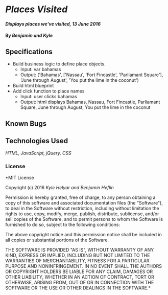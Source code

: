 # _Places Visited_

#### _Displays places we've visited, 13 June 2016_

#### By _**Benjamin and Kyle**_

## Specifications

* Build business logic to define place objects.
  * Input: var bahamas
  * Output: ('Bahamas', ['Nassau', 'Fort Fincastle', 'Parliamant Square'], 'June through August', 'You put the lime in the coconut')
* Build html blueprint
* Add click function to place names
  * Input: user clicks bahamas
  * Output: html displays Bahamas, Nassau, Fort Fincastle, Parliamant Square, June through August, You put the lime in the coconut


## Known Bugs


## Technologies Used

_HTML, JavaScript, jQuery, CSS_

### License

*MIT License

Copyright (c) 2016 _Kyle Helyar and Benjamin Heflin_

Permission is hereby granted, free of charge, to any person obtaining a copy of this software and associated documentation files (the "Software"), to deal in the Software without restriction, including without limitation the rights to use, copy, modify, merge, publish, distribute, sublicense, and/or sell copies of the Software, and to permit persons to whom the Software is furnished to do so, subject to the following conditions:

The above copyright notice and this permission notice shall be included in all copies or substantial portions of the Software.

THE SOFTWARE IS PROVIDED "AS IS", WITHOUT WARRANTY OF ANY KIND, EXPRESS OR IMPLIED, INCLUDING BUT NOT LIMITED TO THE WARRANTIES OF MERCHANTABILITY, FITNESS FOR A PARTICULAR PURPOSE AND NONINFRINGEMENT. IN NO EVENT SHALL THE AUTHORS OR COPYRIGHT HOLDERS BE LIABLE FOR ANY CLAIM, DAMAGES OR OTHER LIABILITY, WHETHER IN AN ACTION OF CONTRACT, TORT OR OTHERWISE, ARISING FROM, OUT OF OR IN CONNECTION WITH THE SOFTWARE OR THE USE OR OTHER DEALINGS IN THE SOFTWARE.*
